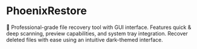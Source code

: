 # PhoenixRestore
🔄 Professional-grade file recovery tool with GUI interface. Features quick &amp; deep scanning, preview capabilities, and system tray integration. Recover deleted files with ease using an intuitive dark-themed interface.
